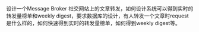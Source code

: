 设计一个Message Broker
社交网站上的文章转发，如何设计系统可以得到实时的转发量榜单和weekly digest，要求数据库的设计，有人转发一个文章时request是什么样的，如何快速得到实时的转发量榜单，如何得到weekly digest等。

